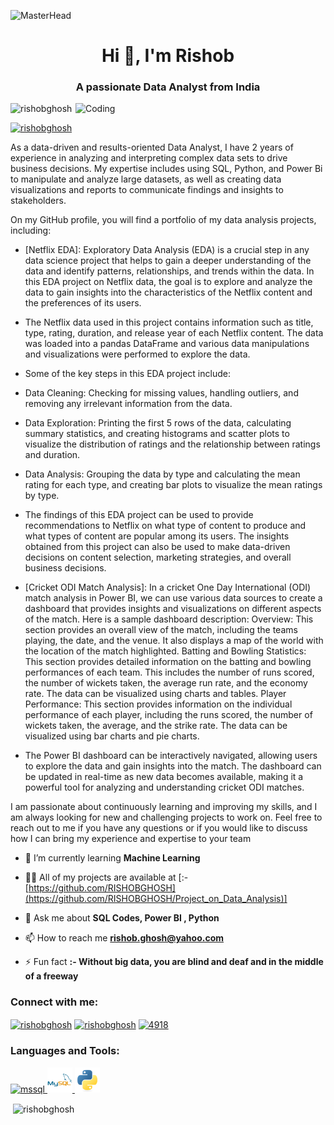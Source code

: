 ![MasterHead](https://visme.co/blog/wp-content/uploads/2019/10/animated-presentation-software-header-wide.gif)
<h1 align="center">Hi 👋, I'm Rishob</h1>
<h3 align="center">A passionate Data Analyst from India</h3>
<img align="right" alt="Coding" width="400" src="https://cdn.dribbble.com/users/1716464/screenshots/6681382/swl_cycle_001.gif">

<p align="left"> <img src="https://komarev.com/ghpvc/?username=rishobghosh&label=Profile%20views&color=0e75b6&style=flat" alt="rishobghosh" /> </p>

<p align="left"> <a href="https://twitter.com/rishobghosh" target="blank"><img src="https://img.shields.io/twitter/follow/rishobghosh?logo=twitter&style=for-the-badge" alt="rishobghosh" /></a> </p>

As a data-driven and results-oriented Data Analyst, I have 2 years of experience in analyzing and interpreting complex data sets to drive business decisions. My expertise includes using SQL, Python, and Power Bi  to manipulate and analyze large datasets, as well as creating data visualizations and reports to communicate findings and insights to stakeholders.

On my GitHub profile, you will find a portfolio of my data analysis projects, including:

- [Netflix EDA]: Exploratory Data Analysis (EDA) is a crucial step in any data science project that helps to gain a deeper understanding of the data and identify patterns, relationships, and trends within the data. In this EDA project on Netflix data, the goal is to explore and analyze the data to gain insights into the characteristics of the Netflix content and the preferences of its users.

- The Netflix data used in this project contains information such as title, type, rating, duration, and release year of each Netflix content. The data was loaded into a pandas DataFrame and various data manipulations and visualizations were performed to explore the data.

- Some of the key steps in this EDA project include:

- Data Cleaning: Checking for missing values, handling outliers, and removing any irrelevant information from the data.

- Data Exploration: Printing the first 5 rows of the data, calculating summary statistics, and creating histograms and scatter plots to visualize the distribution of ratings and the relationship between ratings and duration.

- Data Analysis: Grouping the data by type and calculating the mean rating for each type, and creating bar plots to visualize the mean ratings by type.

- The findings of this EDA project can be used to provide recommendations to Netflix on what type of content to produce and what types of content are popular among its users. The insights obtained from this project can also be used to make data-driven decisions on content selection, marketing strategies, and overall business decisions.


- [Cricket ODI Match Analysis]: In a cricket One Day International (ODI) match analysis in Power BI, we can use various data sources to create a dashboard that provides insights and visualizations on different aspects of the match. Here is a sample dashboard description:
Overview: This section provides an overall view of the match, including the teams playing, the date, and the venue. It also displays a map of the world with the location of the match highlighted.
Batting and Bowling Statistics: This section provides detailed information on the batting and bowling performances of each team. This includes the number of runs scored, the number of wickets taken, the average run rate, and the economy rate. The data can be visualized using charts and tables.
Player Performance: This section provides information on the individual performance of each player, including the runs scored, the number of wickets taken, the average, and the strike rate. The data can be visualized using bar charts and pie charts.


- The Power BI dashboard can be interactively navigated, allowing users to explore the data and gain insights into the match. The dashboard can be updated in real-time  as new data becomes available, making it a powerful tool for analyzing and understanding cricket ODI matches.



I am passionate about continuously learning and improving my skills, and I am always looking for new and challenging projects to work on. Feel free to reach out to me if you have any questions or if you would like to discuss how I can bring my experience and expertise to your team



- 🌱 I’m currently learning **Machine Learning**

- 👨‍💻 All of my projects are available at [:- [https://github.com/RISHOBGHOSH](https://github.com/RISHOBGHOSH/Project_on_Data_Analysis)]

- 💬 Ask me about **SQL Codes, Power BI , Python**

- 📫 How to reach me **rishob.ghosh@yahoo.com**

- ⚡ Fun fact **:- Without big data, you are blind and deaf and in the middle of a freeway**

<h3 align="left">Connect with me:</h3>
<p align="left">
<a href="https://twitter.com/rishobghosh" target="blank"><img align="center" src="https://raw.githubusercontent.com/rahuldkjain/github-profile-readme-generator/master/src/images/icons/Social/twitter.svg" alt="rishobghosh" height="30" width="40" /></a>
<a href="https://linkedin.com/in/rishobghosh" target="blank"><img align="center" src="https://raw.githubusercontent.com/rahuldkjain/github-profile-readme-generator/master/src/images/icons/Social/linked-in-alt.svg" alt="rishobghosh" height="30" width="40" /></a>
<a href="https://discord.gg/4918" target="blank"><img align="center" src="https://raw.githubusercontent.com/rahuldkjain/github-profile-readme-generator/master/src/images/icons/Social/discord.svg" alt="4918" height="30" width="40" /></a>
</p>

<h3 align="left">Languages and Tools:</h3>
<p align="left"> <a href="https://www.microsoft.com/en-us/sql-server" target="_blank" rel="noreferrer"> <img src="https://www.svgrepo.com/show/303229/microsoft-sql-server-logo.svg" alt="mssql" width="40" height="40"/> </a> <a href="https://www.mysql.com/" target="_blank" rel="noreferrer"> <img src="https://raw.githubusercontent.com/devicons/devicon/master/icons/mysql/mysql-original-wordmark.svg" alt="mysql" width="40" height="40"/> </a> <a href="https://www.python.org" target="_blank" rel="noreferrer"> <img src="https://raw.githubusercontent.com/devicons/devicon/master/icons/python/python-original.svg" alt="python" width="40" height="40"/> </a> </p>

<p>&nbsp;<img align="center" src="https://github-readme-stats.vercel.app/api?username=rishobghosh&show_icons=true&locale=en" alt="rishobghosh" /></p>



